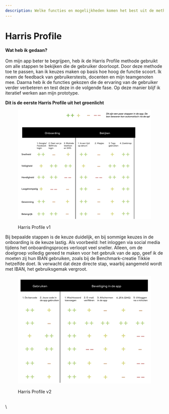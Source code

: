 ```yaml
---
description: Welke functies en mogelijkheden komen het best uit de methode
---
```


# Harris Profile

**Wat heb ik gedaan?** \
\
Om mijn app beter te begrijpen, heb ik de Harris Profile methode gebruikt om alle stappen te bekijken die de gebruiker doorloopt. Door deze methode toe te passen, kan ik keuzes maken op basis hoe hoog de functie scoort. Ik neem de feedback van gebruikerstests, docenten en mijn teamgenoten mee. Daarna heb ik de functies gekozen die de ervaring van de gebruiker verder verbeteren en test deze in de volgende fase. Op deze manier blijf ik iteratief werken aan mijn prototype.&#x20;

**Dit is de eerste Harris Profile uit het groenlicht**

<figure><img src="../.gitbook/assets/Schermafbeelding 2022-11-26 om 01.20.46.png" alt=""><figcaption><p>Harris Profile v1</p></figcaption></figure>

Bij bepaalde stappen is de keuze duidelijk, en bij sommige keuzes in de onboarding is de keuze lastig. Als voorbeeld: het inloggen via social media tijdens het onboardingsproces verloopt veel sneller. Alleen, om de doelgroep volledig gereed te maken voor het gebruik van de app, geef ik de moeten zij hun IBAN gebruiken, zoals bij de Benchmark-creatie Tikkie hetzelfde doet. Ik verwacht dat deze directe stap, waarbij aangemeld wordt met IBAN, het gebruiksgemak vergroot.

<figure><img src="../.gitbook/assets/Schermafbeelding 2022-11-26 om 01.21.40.png" alt=""><figcaption><p>Harris Profile v2</p></figcaption></figure>

\
\
